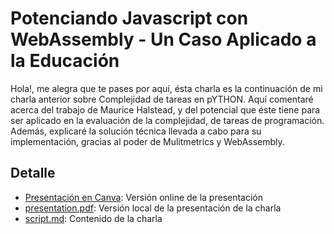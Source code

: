 # Potenciando Javascript con WebAssembly - Un Caso Aplicado a la Educación

Hola!, me alegra que te pases por aquí, ésta charla es la continuación de mi charla anterior sobre Complejidad de tareas en pYTHON. Aquí comentaré acerca del trabajo de Maurice Halstead, y del potencial que éste tiene para ser aplicado en la evaluación de la complejidad, de tareas de programación. Además, explicaré la solución técnica llevada a cabo para su implementación, gracias al poder de Mulitmetrics y WebAssembly.

## Detalle

* [Presentación en Canva](https://www.canva.com/design/DAFY7qtHmv0/yYGiXMVu7_MYjqyQPOQamg/view?utm_content=DAFY7qtHmv0&utm_campaign=designshare&utm_medium=link&utm_source=homepage_design_menu): Versión online de la presentación
* [presentation.pdf](./presentation.pdf): Versión local de la presentación de la charla
* [script.md](./script.md): Contenido de la charla